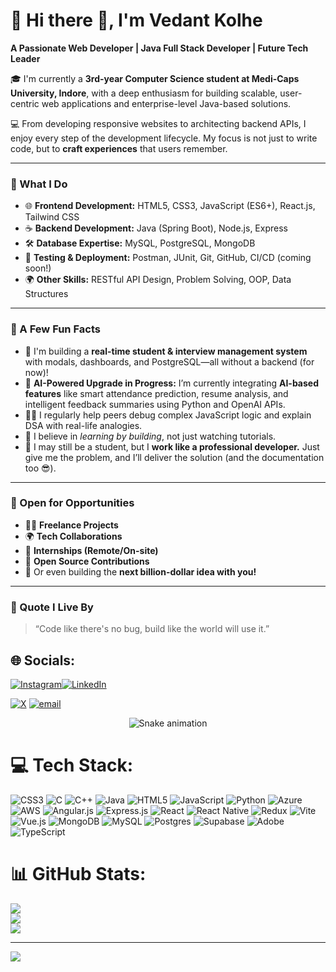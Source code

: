 # 💼 Hi there 👋, I'm **Vedant Kolhe**

**A Passionate Web Developer | Java Full Stack Developer | Future Tech Leader**

🎓 I'm currently a **3rd-year Computer Science student at Medi-Caps University, Indore**, with a deep enthusiasm for building scalable, user-centric web applications and enterprise-level Java-based solutions.

💻 From developing responsive websites to architecting backend APIs, I enjoy every step of the development lifecycle. My focus is not just to write code, but to **craft experiences** that users remember.

---

### 🚀 What I Do

- 🌐 **Frontend Development:** HTML5, CSS3, JavaScript (ES6+), React.js, Tailwind CSS  
- ☕ **Backend Development:** Java (Spring Boot), Node.js, Express  
- 🛠️ **Database Expertise:** MySQL, PostgreSQL, MongoDB  
- 🧪 **Testing & Deployment:** Postman, JUnit, Git, GitHub, CI/CD (coming soon!)  
- 🌍 **Other Skills:** RESTful API Design, Problem Solving, OOP, Data Structures  

---

### 📌 A Few Fun Facts

- 🚀 I'm building a **real-time student & interview management system** with modals, dashboards, and PostgreSQL—all without a backend (for now)!
- 🤖 **AI-Powered Upgrade in Progress:** I’m currently integrating **AI-based features** like smart attendance prediction, resume analysis, and intelligent feedback summaries using Python and OpenAI APIs.
- 👨‍🏫 I regularly help peers debug complex JavaScript logic and explain DSA with real-life analogies.
- 🎯 I believe in *learning by building*, not just watching tutorials.
- 🌟 I may still be a student, but I **work like a professional developer.** Just give me the problem, and I’ll deliver the solution (and the documentation too 😎).

---

### 🤝 Open for Opportunities

- 👨‍💻 **Freelance Projects**  
- 🌍 **Tech Collaborations**  
- 🧠 **Internships (Remote/On-site)**  
- 📢 **Open Source Contributions**  
- 🚧 Or even building the **next billion-dollar idea with you!**

---

### 🌟 Quote I Live By

> “Code like there's no bug, build like the world will use it.”

## 🌐 Socials:
[![Instagram](https://img.shields.io/badge/Instagram-%23E4405F.svg?logo=Instagram&logoColor=white)](https://instagram.com/vedant_4725)[![LinkedIn](https://img.shields.io/badge/LinkedIn-%230077B5.svg?logo=linkedin&logoColor=white)](https://www.linkedin.com/in/vedant-kolhe/)

 [![X](https://img.shields.io/badge/X-black.svg?logo=X&logoColor=white)](https://x.com/vedantkolhe2005) [![email](https://img.shields.io/badge/Email-D14836?logo=gmail&logoColor=white)](mailto:vedantkolhe2005@gmail.com)

<!-- Snake Game Repo View -->

<div align="center">
  <img src="https://profile-readme-generator.com/assets/snake.svg" alt="Snake animation" />
</div>

# 💻 Tech Stack:
![CSS3](https://img.shields.io/badge/css3-%231572B6.svg?style=for-the-badge&logo=css3&logoColor=white) ![C](https://img.shields.io/badge/c-%2300599C.svg?style=for-the-badge&logo=c&logoColor=white) ![C++](https://img.shields.io/badge/c++-%2300599C.svg?style=for-the-badge&logo=c%2B%2B&logoColor=white) ![Java](https://img.shields.io/badge/java-%23ED8B00.svg?style=for-the-badge&logo=openjdk&logoColor=white) ![HTML5](https://img.shields.io/badge/html5-%23E34F26.svg?style=for-the-badge&logo=html5&logoColor=white) ![JavaScript](https://img.shields.io/badge/javascript-%23323330.svg?style=for-the-badge&logo=javascript&logoColor=%23F7DF1E) ![Python](https://img.shields.io/badge/python-3670A0?style=for-the-badge&logo=python&logoColor=ffdd54) ![Azure](https://img.shields.io/badge/azure-%230072C6.svg?style=for-the-badge&logo=microsoftazure&logoColor=white) ![AWS](https://img.shields.io/badge/AWS-%23FF9900.svg?style=for-the-badge&logo=amazon-aws&logoColor=white) ![Angular.js](https://img.shields.io/badge/angular.js-%23E23237.svg?style=for-the-badge&logo=angularjs&logoColor=white) ![Express.js](https://img.shields.io/badge/express.js-%23404d59.svg?style=for-the-badge&logo=express&logoColor=%2361DAFB) ![React](https://img.shields.io/badge/react-%2320232a.svg?style=for-the-badge&logo=react&logoColor=%2361DAFB) ![React Native](https://img.shields.io/badge/react_native-%2320232a.svg?style=for-the-badge&logo=react&logoColor=%2361DAFB) ![Redux](https://img.shields.io/badge/redux-%23593d88.svg?style=for-the-badge&logo=redux&logoColor=white) ![Vite](https://img.shields.io/badge/vite-%23646CFF.svg?style=for-the-badge&logo=vite&logoColor=white) ![Vue.js](https://img.shields.io/badge/vue.js-%2335495e.svg?style=for-the-badge&logo=vuedotjs&logoColor=%234FC08D) ![MongoDB](https://img.shields.io/badge/MongoDB-%234ea94b.svg?style=for-the-badge&logo=mongodb&logoColor=white) ![MySQL](https://img.shields.io/badge/mysql-4479A1.svg?style=for-the-badge&logo=mysql&logoColor=white) ![Postgres](https://img.shields.io/badge/postgres-%23316192.svg?style=for-the-badge&logo=postgresql&logoColor=white) ![Supabase](https://img.shields.io/badge/Supabase-3ECF8E?style=for-the-badge&logo=supabase&logoColor=white) ![Adobe](https://img.shields.io/badge/adobe-%23FF0000.svg?style=for-the-badge&logo=adobe&logoColor=white) ![TypeScript](https://img.shields.io/badge/typescript-%23007ACC.svg?style=for-the-badge&logo=typescript&logoColor=white)
# 📊 GitHub Stats:
![](https://github-readme-stats.vercel.app/api?username=VEDANT4725&theme=dark&hide_border=true&include_all_commits=true&count_private=false)<br/>
![](https://nirzak-streak-stats.vercel.app/?user=VEDANT4725&theme=dark&hide_border=true)<br/>
![](https://github-readme-stats.vercel.app/api/top-langs/?username=VEDANT4725&theme=dark&hide_border=true&include_all_commits=true&count_private=false&layout=compact)

---
[![](https://visitcount.itsvg.in/api?id=VEDANT4725&icon=0&color=0)](https://visitcount.itsvg.in)

<!-- Proudly created with GPRM ( https://gprm.itsvg.in ) -->
